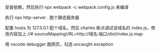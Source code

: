 安装依赖，然后执行 npx webpack -c webpack.config.js 来编译

执行 npx http-server . 跑个静态服务器

配置 hosts 为 127.0.0.1 配个域名，然后 charles 断点调试该域名的 index.js，修改内容加上 //# sourceMappingURL=http://域名:端口/dist/index.js.map

用 vscode debugger 跑网页，勾选 uncaught exception

